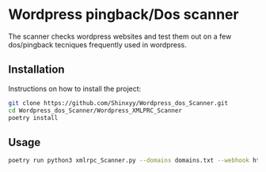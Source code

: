 # Wordpress pingback/Dos scanner

The scanner checks wordpress websites and test them out on a few dos/pingback tecniques frequently used in wordpress.

## Installation

Instructions on how to install the project:

```sh
git clone https://github.com/Shinxyy/Wordpress_dos_Scanner.git
cd Wordpress_dos_Scanner/Wordpress_XMLPRC_Scanner
poetry install
```

## Usage
```sh
poetry run python3 xmlrpc_Scanner.py --domains domains.txt --webhook https://webhook.site/{your unique site}
```

